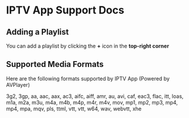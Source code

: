 # IPTV App Support Docs

## Adding a Playlist

You can add a playlist by clicking the **+** icon in the **top-right corner**

## Supported Media Formats

Here are the following formats supported by IPTV App (Powered by AVPlayer)

3g2,
3gp,
aa,
aac,
aax,
ac3,
aifc,
aiff,
amr,
au,
avi,
caf,
eac3,
flac,
itt,
loas,
m1a,
m2a,
m3u,
m4a,
m4b,
m4p,
m4r,
m4v,
mov,
mp1,
mp2,
mp3,
mp4,
mp4,
mpa,
mqv,
pls,
ttml,
vtt,
vtt,
w64,
wav,
webvtt,
xhe
